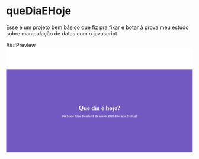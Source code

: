# queDiaEHoje
Esse é um projeto bem básico que fiz pra fixar e botar à prova meu estudo sobre manipulação de datas com o javascript.

###Preview
![](/img/preview.png)
